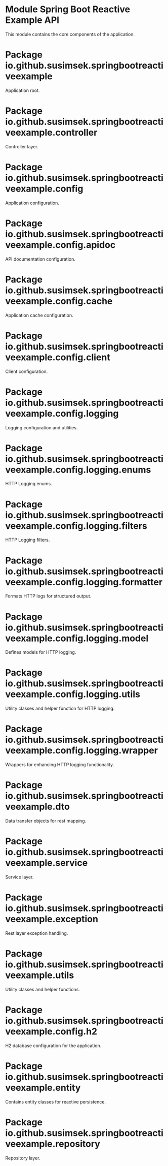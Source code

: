 # Module Spring Boot Reactive Example API

This module contains the core components of the application.

# Package io.github.susimsek.springbootreactiveexample

Application root.

# Package io.github.susimsek.springbootreactiveexample.controller

Controller layer.

# Package io.github.susimsek.springbootreactiveexample.config

Application configuration.

# Package io.github.susimsek.springbootreactiveexample.config.apidoc

API documentation configuration.

# Package io.github.susimsek.springbootreactiveexample.config.cache

Application cache configuration.

# Package io.github.susimsek.springbootreactiveexample.config.client

Client configuration.

# Package io.github.susimsek.springbootreactiveexample.config.logging

Logging configuration and utilities.

# Package io.github.susimsek.springbootreactiveexample.config.logging.enums

HTTP Logging enums.

# Package io.github.susimsek.springbootreactiveexample.config.logging.filters

HTTP Logging filters.

# Package io.github.susimsek.springbootreactiveexample.config.logging.formatter

Formats HTTP logs for structured output.

# Package io.github.susimsek.springbootreactiveexample.config.logging.model

Defines models for HTTP logging.

# Package io.github.susimsek.springbootreactiveexample.config.logging.utils

Utility classes and helper function for HTTP logging.

# Package io.github.susimsek.springbootreactiveexample.config.logging.wrapper

Wrappers for enhancing HTTP logging functionality.

# Package io.github.susimsek.springbootreactiveexample.dto

Data transfer objects for rest mapping.

# Package io.github.susimsek.springbootreactiveexample.service

Service layer.

# Package io.github.susimsek.springbootreactiveexample.exception

Rest layer exception handling.

# Package io.github.susimsek.springbootreactiveexample.utils

Utility classes and helper functions.

# Package io.github.susimsek.springbootreactiveexample.config.h2

H2 database configuration for the application.

# Package io.github.susimsek.springbootreactiveexample.entity

Contains entity classes for reactive persistence.

# Package io.github.susimsek.springbootreactiveexample.repository

Repository layer.
